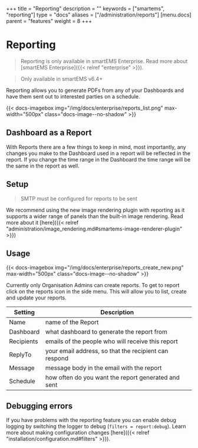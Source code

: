 +++
title = "Reporting"
description = ""
keywords = ["smartems", "reporting"]
type = "docs"
aliases = ["/administration/reports"]
[menu.docs]
parent = "features"
weight = 8
+++

# Reporting

> Reporting is only available in smartEMS Enterprise. Read more about [smartEMS Enterprise]({{< relref "enterprise" >}}).

> Only available in smartEMS v6.4+

Reporting allows you to generate PDFs from any of your Dashboards and have them sent out to interested parties on a schedule.

{{< docs-imagebox img="/img/docs/enterprise/reports_list.png" max-width="500px" class="docs-image--no-shadow" >}}

## Dashboard as a Report

With Reports there are a few things to keep in mind, most importantly, any changes you make to the Dashboard used in a report will be reflected in the report. If you change the time range in the Dashboard the time range will be the same in the report as well.

## Setup

> SMTP must be configured for reports to be sent

We recommend using the new image rendering plugin with reporting as it supports a wider range of panels than the built-in image rendering. Read more about it [here]({{< relref "administration/image_rendering.md#smartems-image-renderer-plugin" >}})

## Usage

{{< docs-imagebox img="/img/docs/enterprise/reports_create_new.png" max-width="500px" class="docs-image--no-shadow" >}}

Currently only Organisation Admins can create reports. To get to report click on the reports icon in the side menu. This will allow you to list, create and update your reports.

| Setting       | Description                                                       |
| --------------|------------------------------------------------------------------ |
| Name          | name of the Report                                                |
| Dashboard     | what dashboard to generate the report from                        |
| Recipients    | emails of the people who will receive this report                 |
| ReplyTo       | your email address, so that the recipient can respond             |
| Message       | message body in the email with the report                         |
| Schedule      | how often do you want the report generated and sent               |

## Debugging errors

If you have problems with the reporting feature you can enable debug logging by switching the logger to debug (`filters = report:debug`). Learn more about making configuration changes [here]({{< relref "installation/configuration.md#filters" >}}).
